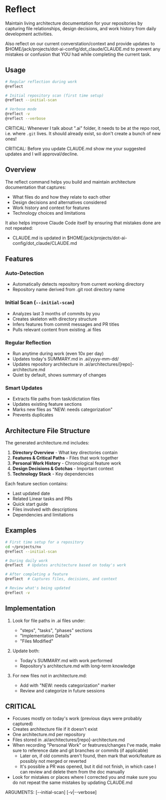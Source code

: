 # Reflect

Maintain living architecture documentation for your repositories by capturing file relationships, design decisions, and work history from daily development activities.

Also reflect on our current converstation/context and provide updates to $HOME/jack/projects/dot-ai-config/dot_claude/CLAUDE.md to prevent any mistakes or confusion that YOU had while completing the current task.

## Usage

```bash
# Regular reflection during work
@reflect

# Initial repository scan (first time setup)
@reflect --initial-scan

# Verbose mode
@reflect -v
@reflect --verbose
```

CRITICAL: Whenever I talk about ".ai" folder, it needs to be at the repo root, i.e. where `.git` lives. It should already exist, so don't create a bunch of new ones!

CRITICAL: Before you update CLAUDE.md show me your suggested updates and I will approval/decline.

## Overview

The reflect command helps you build and maintain architecture documentation that captures:
- What files do and how they relate to each other
- Design decisions and alternatives considered
- Work history and context for features
- Technology choices and limitations

It also helps improve Claude Code itself by ensuring that mistakes done are not repeated:
- CLAUDE.md is updated in $HOME/jack/projects/dot-ai-config/dot_claude/CLAUDE.md

## Features

### Auto-Detection
- Automatically detects repository from current working directory
- Repository name derived from .git root directory name

### Initial Scan (`--initial-scan`)
- Analyzes last 3 months of commits by you
- Creates skeleton with directory structure
- Infers features from commit messages and PR titles
- Pulls relevant content from existing .ai files

### Regular Reflection
- Run anytime during work (even 10x per day)
- Updates today's SUMMARY.md in .ai/yyyy-mm-dd/
- Updates repository architecture in .ai/architectures/[repo]-architecture.md
- Quiet by default, shows summary of changes

### Smart Updates
- Extracts file paths from task/dictation files
- Updates existing feature sections
- Marks new files as "NEW: needs categorization"
- Prevents duplicates

## Architecture File Structure

The generated architecture.md includes:

1. **Directory Overview** - What key directories contain
2. **Features & Critical Paths** - Files that work together
3. **Personal Work History** - Chronological feature work
4. **Design Decisions & Gotchas** - Important context
5. **Technology Stack** - Key dependencies

Each feature section contains:
- Last updated date
- Related Linear tasks and PRs
- Quick start guide
- Files involved with descriptions
- Dependencies and limitations

## Examples

```bash
# First time setup for a repository
cd ~/projects/nx
@reflect --initial-scan

# During daily work
@reflect  # Updates architecture based on today's work

# After completing a feature
@reflect  # Captures files, decisions, and context

# Review what's being updated
@reflect -v
```

## Implementation

1. Look for file paths in .ai files under:
   - "steps", "tasks", "phases" sections
   - "Implementation Details"
   - "Files Modified"

2. Update both:
   - Today's SUMMARY.md with work performed
   - Repository's architecture.md with long-term knowledge

3. For new files not in architecture.md:
   - Add with "NEW: needs categorization" marker
   - Review and categorize in future sessions

## CRITICAL

- Focuses mostly on today's work (previous days were probably captured)
- Creates architecture file if it doesn't exist
- One architecture.md per repository
- Files stored in .ai/architectures/[repo]-architecture.md
- When recording "Personal Work" or featrures/changes I've made, make sure to reference date and git branches or commits (if applicable)
    - Later on, if old commits aren't found, then mark that work/feature as possibly not merged or reverted
    - It's possible a PR was opened, but it did not finish, in which case I can review and delete them from the doc manually
- Look for mistakes or places where I corrected you and make sure you do not repeat the same mistakes by updating CLAUDE.md

ARGUMENTS: [--initial-scan] [-v|--verbose]
